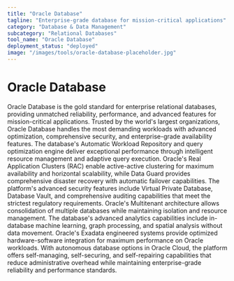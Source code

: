 ```yaml
---
title: "Oracle Database"
tagline: "Enterprise-grade database for mission-critical applications"
category: "Database & Data Management"
subcategory: "Relational Databases"
tool_name: "Oracle Database"
deployment_status: "deployed"
image: "/images/tools/oracle-database-placeholder.jpg"
---
```


# Oracle Database

Oracle Database is the gold standard for enterprise relational databases, providing unmatched reliability, performance, and advanced features for mission-critical applications. Trusted by the world's largest organizations, Oracle Database handles the most demanding workloads with advanced optimization, comprehensive security, and enterprise-grade availability features. The database's Automatic Workload Repository and query optimization engine deliver exceptional performance through intelligent resource management and adaptive query execution. Oracle's Real Application Clusters (RAC) enable active-active clustering for maximum availability and horizontal scalability, while Data Guard provides comprehensive disaster recovery with automatic failover capabilities. The platform's advanced security features include Virtual Private Database, Database Vault, and comprehensive auditing capabilities that meet the strictest regulatory requirements. Oracle's Multitenant architecture allows consolidation of multiple databases while maintaining isolation and resource management. The database's advanced analytics capabilities include in-database machine learning, graph processing, and spatial analysis without data movement. Oracle's Exadata engineered systems provide optimized hardware-software integration for maximum performance on Oracle workloads. With autonomous database options in Oracle Cloud, the platform offers self-managing, self-securing, and self-repairing capabilities that reduce administrative overhead while maintaining enterprise-grade reliability and performance standards.

